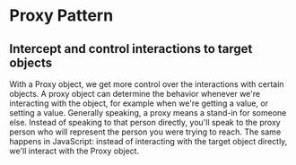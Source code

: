 # Proxy Pattern
## Intercept and control interactions to target objects
With a Proxy object, we get more control over the interactions with certain objects. A proxy object can determine the behavior whenever we're interacting with the object, for example when we're getting a value, or setting a value.
Generally speaking, a proxy means a stand-in for someone else. Instead of speaking to that person directly, you'll speak to the proxy person who will represent the person you were trying to reach. The same happens in JavaScript: instead of interacting with the target object directly, we'll interact with the Proxy object.
